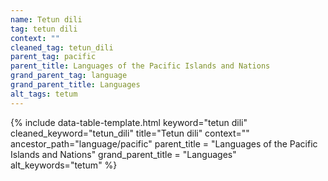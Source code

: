 ```yaml
---
name: Tetun dili
tag: tetun dili
context: ""
cleaned_tag: tetun_dili
parent_tag: pacific
parent_title: Languages of the Pacific Islands and Nations
grand_parent_tag: language
grand_parent_title: Languages
alt_tags: tetum
---
```


{% include data-table-template.html 
  keyword="tetun dili" 
  cleaned_keyword="tetun_dili" 
  title="Tetun dili"
  context=""
  ancestor_path="language/pacific" 
  parent_title = "Languages of the Pacific Islands and Nations"
  grand_parent_title = "Languages"
  alt_keywords="tetum"
%}

